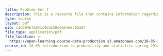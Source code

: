 ```yaml
---
title: Problem Set 7
description: This is a resource file that contains information regarding problem set 7.
type: course
layout: pdf
uid: c3d694b7a051c9dd250eeb54eec0a1d7
file_type: application/pdf
file_location: >-
  https://open-learning-course-data-production.s3.amazonaws.com/18-05-introduction-to-probability-and-statistics-spring-2014/c3d694b7a051c9dd250eeb54eec0a1d7_MIT18_05S14_ps7.pdf
course_id: 18-05-introduction-to-probability-and-statistics-spring-2014
---
```

